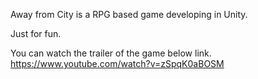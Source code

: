 Away from City is a RPG based game developing in Unity.

Just for fun.

You can watch the trailer of the game below link.
https://www.youtube.com/watch?v=zSpqK0aBOSM
